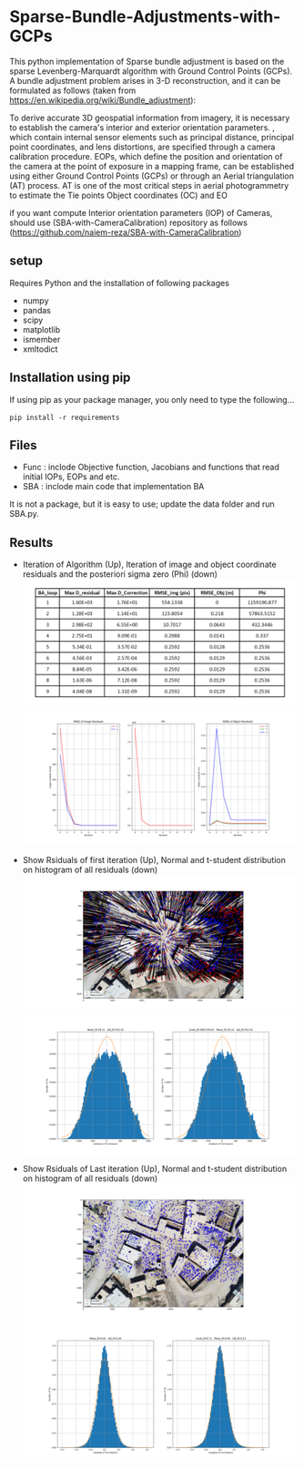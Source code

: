 # Sparse-Bundle-Adjustments-with-GCPs


This python implementation of Sparse bundle adjustment is based on the sparse Levenberg-Marquardt algorithm with Ground Control Points (GCPs). A bundle adjustment problem arises in 3-D reconstruction, and it can be formulated as follows (taken from https://en.wikipedia.org/wiki/Bundle_adjustment):

To derive accurate 3D geospatial information from imagery, it is necessary to establish the camera's interior and exterior orientation parameters. , which contain internal sensor elements such as principal distance, principal point coordinates, and lens distortions, are specified through a camera calibration procedure. EOPs, which define the position and orientation of the camera at the point of exposure in a mapping frame, can be established using either Ground Control Points (GCPs) or through an Aerial triangulation (AT) process. AT is one of the most critical steps in aerial photogrammetry to estimate the Tie points Object coordinates (OC) and EO


if you want compute Interior orientation parameters (IOP) of Cameras, should use (SBA-with-CameraCalibration) repository as follows (https://github.com/naiem-reza/SBA-with-CameraCalibration)

## setup
Requires Python and the installation of following packages

- numpy
- pandas
- scipy
- matplotlib
- ismember
- xmltodict

## Installation using pip
If using pip as your package manager, you only need to type the following...

```
pip install -r requirements
```


## Files
- Func : inclode Objective function, Jacobians and functions that read initial IOPs, EOPs and etc.
- SBA : inclode main code that implementation BA

It is not a package, but it is easy to use; update the data folder and run SBA.py.

## Results
- Iteration of Algorithm (Up), Iteration of image and object coordinate residuals and the posteriori sigma zero (Phi) (down)  
![plot](./figure/iter.jpg)
![plot](./figure/Figure_1.png)

- Show Rsiduals of first iteration (Up), Normal and t-student distribution on histogram of all residuals (down)
![plot](./figure/Figure_4.png)
![plot](./figure/Figure_2.png)

- Show Rsiduals of Last iteration (Up), Normal and t-student distribution on histogram of all residuals (down)
![plot](./figure/Figure_5.png)
![plot](./figure/Figure_3.png)



